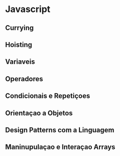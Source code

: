# Javascript 

## Currying
## Hoisting
## Variaveis
## Operadores
## Condicionais e Repetiçoes
## Orientaçao a Objetos
## Design Patterns com a Linguagem 
## Maninupulaçao e Interaçao Arrays
